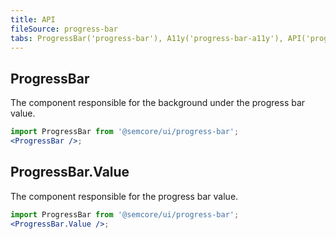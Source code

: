```yaml
---
title: API
fileSource: progress-bar
tabs: ProgressBar('progress-bar'), A11y('progress-bar-a11y'), API('progress-bar-api'), Example('progress-bar-code'), Changelog('progress-bar-changelog')
---
```


## ProgressBar

The component responsible for the background under the progress bar value.

```jsx
import ProgressBar from '@semcore/ui/progress-bar';
<ProgressBar />;
```

<TypesView type="ProgressBarProps" :types={...types} />

## ProgressBar.Value

The component responsible for the progress bar value.

```jsx
import ProgressBar from '@semcore/ui/progress-bar';
<ProgressBar.Value />;
```

<TypesView type="ValueProps" :types={...types} />

<script setup>import { data as types } from '@types.data.ts';</script>